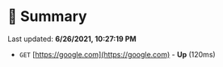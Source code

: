 # 📖 Summary
Last updated: **6/26/2021, 10:27:19 PM**

- `GET` [https://google.com](https://google.com) - **Up** (120ms)
